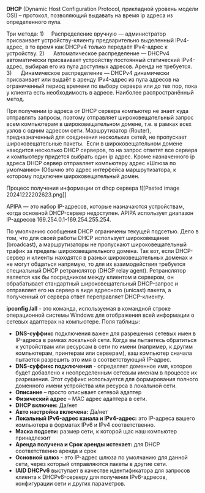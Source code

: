 **DHCP** (Dynamic Host Configuration Protocol, прикладной уровень модели OSI) – протокол, позволяющий выдавать на время ip адреса из определенного пула.

Три метода:
1)     Распределение вручную — администратор присваивает устройству-клиенту предварительно выделенный IPv4-адрес, в то время как DHCPv4 только передаёт IPv4-адрес к устройству.
2)      Автоматическое распределение — DHCPv4 автоматически присваивает устройству постоянный статический IPv4-адрес, выбирая его из пула доступных адресов. Аренда не требуется.
3)      Динамическое распределение — DHCPv4 динамически присваивает или выдаёт в аренду IPv4-адрес из пула адресов на ограниченный период времени по выбору сервера или до тех пор, пока у клиента есть необходимость в адресе. Наиболее распространённый метод.

При получении ip адреса от DHCP сервера компьютер не знает куда отправлять запросы, поэтому отправляет широковещательный запрос всем компьютерам в широковещательном домене, т.е. в рамках всех узлов с одним адресом сети. Маршрутизатор (Router), предназначенный для соединения нескольких сетей, не пропускает широковещательные пакеты.  Если в широковещательном домене находится несколько DHCP серверов, то на запрос ответят все сервера и компьютеру придется выбрать один ip адрес. Кроме назначенного ip адреса DHCP сервер отправляет компьютеру адрес «Шлюза по умолчанию» (Обычно это адрес интерфейса маршрутизатора, к которому подключен широковещательный домен.

Процесс получения информации от dhcp сервера
![[Pasted image 20241222202623.png]]

APIPA — это набор IP-адресов, которые назначаются устройствам, когда основной DHCP-сервер недоступен. APIPA использует диапазон IP-адресов 169.254.0.1-169.254.255.254.

По умолчанию сообщения DHCP ограничены текущей подсетью. Дело в том, что для своей работы DHCP использует широковещание (broadcast), а маршрутизаторы не пропускают широковещательный трафик за пределы широковещательного домена. Так вот, если DHCP-сервер и клиенты находятся в разных широковещательных доменах и не могут общаться напрямую, то для их взаимодействия требуется специальный DHCP ретранслятор (DHCP relay agent). Ретранслятор является как бы посредником между клиентом и сервером, он обрабатывает стандартный широковещательный DHCP-запрос и отправляет его на сервер в виде адресного (unicast) пакета, а полученный от сервера ответ переправляет DHCP-клиенту.

**ipconfig /all** - это команда, используемая в командной строке операционной системы Windows для отображения всей информации о сетевых адаптерах на компьютере.
Поля таблицы:
- **DNS-суффикс** подключения важен для разрешения сетевых имен в IP-адреса в рамках локальной сети. Когда вы пытаетесь обратиться к устройствам или ресурсам в сети по имени (например, к другим компьютерам, принтерам или серверам), ваш компьютер сначала пытается разрешить это имя в соответствующий IP-адрес.
- **DNS-суффикс подключения** - определяет доменное имя, которое будет добавлено к неопределенным сетевым именам в процессе их разрешения. Этот суффикс используется для формирования полного доменного имени устройства или ресурса в локальной сети.
- **Описание** – просто описывает сетевой адаптер
- **Физический адрес** – MAC адрес адаптера в сети.
- **DHCP включен:** Да/нет
- **Авто настройка включена:** Да/нет
- **Локальный IPv6-адрес канала и IPv4-адрес:** это IP-адреса вашего компьютера в форматах IPv6 и IPv4 соответственно.
- **Маска подсети:** размер сети, к которой щас наш компьютер принадлежит
- **Аренда получена и Срок аренды истекает:** для DHCP соответственно аренда и срок
- **Основной шлюз** - это IP-адрес шлюза по умолчанию для данной сети, через который отправляются пакеты в другие сети.
- **IAID DHCPv6** выступает в качестве идентификатора для запросов клиента к DHCPv6-серверу для получения IPv6-адресов, конфигурации сети и других параметров.